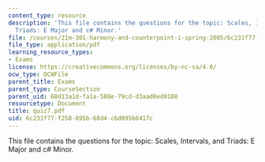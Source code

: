 ```yaml
---
content_type: resource
description: 'This file contains the questions for the topic: Scales, Intervals, and
  Triads: E Major and c# Minor.'
file: /courses/21m-301-harmony-and-counterpoint-i-spring-2005/6c231f77f258895b68d4c6d09566417c_quiz7.pdf
file_type: application/pdf
learning_resource_types:
- Exams
license: https://creativecommons.org/licenses/by-nc-sa/4.0/
ocw_type: OCWFile
parent_title: Exams
parent_type: CourseSection
parent_uid: 68d13a1d-fa1a-588e-79cd-d3aad0ed0188
resourcetype: Document
title: quiz7.pdf
uid: 6c231f77-f258-895b-68d4-c6d09566417c
---
```

This file contains the questions for the topic: Scales, Intervals, and Triads: E Major and c# Minor.